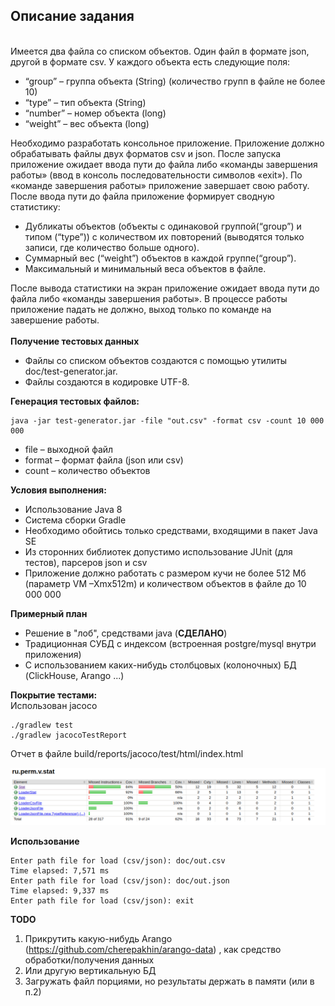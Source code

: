 <b><h2>Описание задания</h2></b><br/>
Имеется два файла со списком объектов. Один файл в формате json, другой в формате csv. У каждого объекта есть следующие поля:
<ul>
  <li>“group” – группа объекта (String) (количество групп в файле не более 10)</li>
  <li>“type” – тип объекта (String)</li>
  <li>“number” – номер объекта (long)</li>
  <li>“weight” – вес объекта (long)</li>
</ul>  
Необходимо разработать консольное приложение. Приложение должно обрабатывать файлы двух форматов csv и json.  После запуска приложение ожидает ввода пути до файла либо «команды завершения работы» (ввод в консоль последовательности символов «exit»). По «команде завершения работы» приложение завершает свою работу. После ввода пути до файла приложение формирует сводную статистику:
<ul>
  <li>Дубликаты объектов (объекты с одинаковой группой(“group”) и типом (“type”)) с количеством их повторений (выводятся только записи, где количество больше одного).</li>
  <li>Суммарный вес (“weight”) объектов в каждой группе(“group”).</li>
  <li>Максимальный и минимальный веса объектов в файле.</li>
</ul>  
После вывода статистики на экран приложение ожидает ввода пути до файла либо «команды завершения работы».
В процессе работы приложение падать не должно, выход только по команде на завершение работы.
<br/>
<br/>
<b>Получение тестовых данных</b>
<br/>
<ul>
  <li>Файлы со списком объектов создаются с помощью утилиты doc/test-generator.jar.</li>
  <li>Файлы создаются в кодировке UTF-8.</li>
</ul>
<b>Генерация тестовых файлов:</b>
<br/>

````shell
java -jar test-generator.jar -file "out.csv" -format csv -count 10 000 000
````
<ul>
  <li>file – выходной файл</li>
  <li>format – формат файла (json или csv)</li>
  <li>count – количество объектов</li>
</ul>
<b>Условия выполнения:</b>
<ul>
  <li>Использование Java 8</li>
  <li>Система сборки Gradle</li>
  <li>Необходимо обойтись только средствами, входящими в пакет Java SE</li>
  <li>Из сторонних библиотек допустимо использование JUnit (для тестов), парсеров json и csv</li>
  <li>Приложение должно работать с размером кучи не более 512 Мб (параметр VM –Xmx512m) и количеством объектов в файле до 10 000 000</li>
</ul>
<b>Примерный план</b>
<br/>
<ul>
<li>Решение в "лоб", средствами java (<b>СДЕЛАНО</b>)</li>
<li>Традиционная СУБД с индексом (встроенная postgre/mysql внутри приложения)</li>
<li>С использованием каких-нибудь столбцовых (колоночных) БД (ClickHouse, Arango ...)</li>
</ul>

<b>Покрытие тестами:</b><br/>
Использован jacoco

````shell
./gradlew test
./gradlew jacocoTestReport
````

Отчет в файле build/reports/jacoco/test/html/index.html

![Отчет jacoco](doc/jacoco_report.png)

<b>Использование</b>
<br/>
````shell
Enter path file for load (csv/json): doc/out.csv
Time elapsed: 7,571 ms
Enter path file for load (csv/json): doc/out.json
Time elapsed: 9,337 ms
Enter path file for load (csv/json): exit
````
<b>TODO</b>

1. Прикрутить какую-нибудь Arango (https://github.com/cherepakhin/arango-data) , как средство обработки/получения данных
2. Или другую вертикальную БД
3. Загружать файл порциями, но результаты держать в памяти (или в п.2)